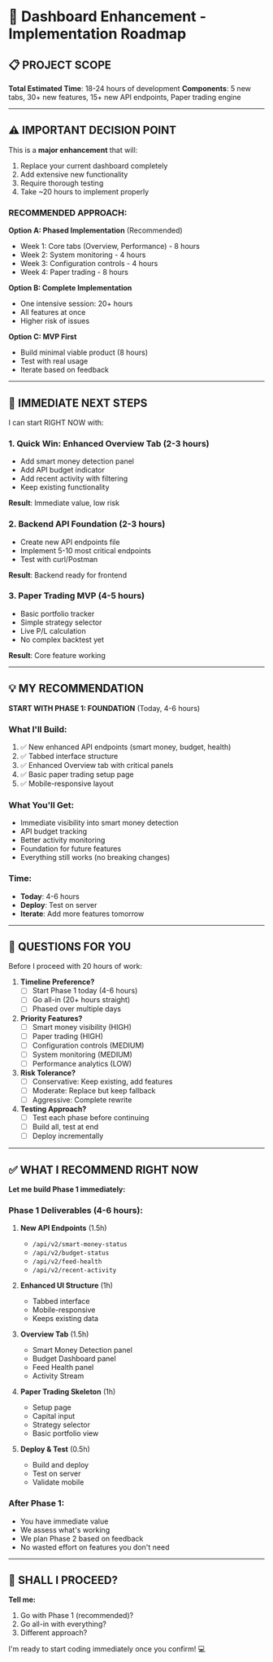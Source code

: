 # 🚀 Dashboard Enhancement - Implementation Roadmap

## 📋 PROJECT SCOPE

**Total Estimated Time**: 18-24 hours of development
**Components**: 5 new tabs, 30+ new features, 15+ new API endpoints, Paper trading engine

---

## ⚠️ IMPORTANT DECISION POINT

This is a **major enhancement** that will:
1. Replace your current dashboard completely
2. Add extensive new functionality
3. Require thorough testing
4. Take ~20 hours to implement properly

### **RECOMMENDED APPROACH:**

**Option A: Phased Implementation** (Recommended)
- Week 1: Core tabs (Overview, Performance) - 8 hours
- Week 2: System monitoring - 4 hours
- Week 3: Configuration controls - 4 hours
- Week 4: Paper trading - 8 hours

**Option B: Complete Implementation** 
- One intensive session: 20+ hours
- All features at once
- Higher risk of issues

**Option C: MVP First**
- Build minimal viable product (8 hours)
- Test with real usage
- Iterate based on feedback

---

## 🎯 IMMEDIATE NEXT STEPS

I can start RIGHT NOW with:

### **1. Quick Win: Enhanced Overview Tab** (2-3 hours)
- Add smart money detection panel
- Add API budget indicator
- Add recent activity with filtering
- Keep existing functionality

**Result**: Immediate value, low risk

### **2. Backend API Foundation** (2-3 hours)
- Create new API endpoints file
- Implement 5-10 most critical endpoints
- Test with curl/Postman

**Result**: Backend ready for frontend

### **3. Paper Trading MVP** (4-5 hours)
- Basic portfolio tracker
- Simple strategy selector
- Live P/L calculation
- No complex backtest yet

**Result**: Core feature working

---

## 💡 MY RECOMMENDATION

**START WITH PHASE 1: FOUNDATION** (Today, 4-6 hours)

### What I'll Build:
1. ✅ New enhanced API endpoints (smart money, budget, health)
2. ✅ Tabbed interface structure  
3. ✅ Enhanced Overview tab with critical panels
4. ✅ Basic paper trading setup page
5. ✅ Mobile-responsive layout

### What You'll Get:
- Immediate visibility into smart money detection
- API budget tracking
- Better activity monitoring
- Foundation for future features
- Everything still works (no breaking changes)

### Time:
- **Today**: 4-6 hours
- **Deploy**: Test on server
- **Iterate**: Add more features tomorrow

---

## 🤔 QUESTIONS FOR YOU

Before I proceed with 20 hours of work:

1. **Timeline Preference?**
   - [ ] Start Phase 1 today (4-6 hours)
   - [ ] Go all-in (20+ hours straight)
   - [ ] Phased over multiple days

2. **Priority Features?**
   - [ ] Smart money visibility (HIGH)
   - [ ] Paper trading (HIGH)
   - [ ] Configuration controls (MEDIUM)
   - [ ] System monitoring (MEDIUM)
   - [ ] Performance analytics (LOW)

3. **Risk Tolerance?**
   - [ ] Conservative: Keep existing, add features
   - [ ] Moderate: Replace but keep fallback
   - [ ] Aggressive: Complete rewrite

4. **Testing Approach?**
   - [ ] Test each phase before continuing
   - [ ] Build all, test at end
   - [ ] Deploy incrementally

---

## ✅ WHAT I RECOMMEND RIGHT NOW

**Let me build Phase 1 immediately:**

### Phase 1 Deliverables (4-6 hours):
1. **New API Endpoints** (1.5h)
   - `/api/v2/smart-money-status`
   - `/api/v2/budget-status`
   - `/api/v2/feed-health`
   - `/api/v2/recent-activity`

2. **Enhanced UI Structure** (1h)
   - Tabbed interface
   - Mobile-responsive
   - Keeps existing data

3. **Overview Tab** (1.5h)
   - Smart Money Detection panel
   - Budget Dashboard panel
   - Feed Health panel
   - Activity Stream

4. **Paper Trading Skeleton** (1h)
   - Setup page
   - Capital input
   - Strategy selector
   - Basic portfolio view

5. **Deploy & Test** (0.5h)
   - Build and deploy
   - Test on server
   - Validate mobile

### After Phase 1:
- You have immediate value
- We assess what's working
- We plan Phase 2 based on feedback
- No wasted effort on features you don't need

---

## 🚀 SHALL I PROCEED?

**Tell me:**
1. Go with Phase 1 (recommended)?
2. Go all-in with everything?
3. Different approach?

I'm ready to start coding immediately once you confirm! 💻

